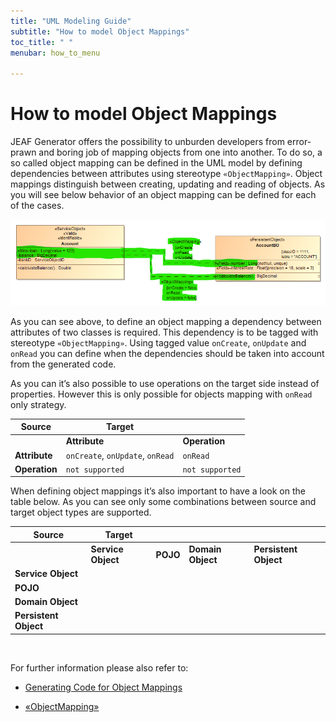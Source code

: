 ```yaml
---
title: "UML Modeling Guide"
subtitle: "How to model Object Mappings"
toc_title: " "
menubar: how_to_menu

---
```


# How to model Object Mappings

JEAF Generator offers the possibility to unburden developers from error-prawn and boring job of mapping objects from one into another. To do so, a so called object mapping can be defined in the UML model by defining dependencies between attributes using stereotype `«ObjectMapping»`. Object mappings distinguish between creating, updating and reading of objects. As you will see below behavior of an object mapping can be defined for each of the cases.

![Object Mapping](/images/object-mapping.png)

As you can see above, to define an object mapping a dependency between attributes of two classes is required. This dependency is to be tagged with stereotype `«ObjectMapping»`. Using tagged value `onCreate`, `onUpdate` and `onRead` you can define when the dependencies should be taken into account from the generated code.

As you can it’s also possible to use operations on the target side instead of properties. However this is only possible for objects mapping with `onRead` only strategy.

| **Source**    | **Target**                       |                 |
| ------------- | -------------------------------- | --------------- |
|               | **Attribute**                    | **Operation**   |
| **Attribute** | `onCreate`, `onUpdate`, `onRead` | `onRead`        |
| **Operation** | `not supported`                  | `not supported` |

When defining object mappings it’s also important to have a look on the table below. As you can see only some combinations between source and target object types are supported.

| **Source**            | **Target**                                                |                                                           |                                                           |                                                           |
| --------------------- | --------------------------------------------------------- | --------------------------------------------------------- | --------------------------------------------------------- | --------------------------------------------------------- |
|                       | **Service Object**                                        | **POJO**                                                  | **Domain Object**                                         | **Persistent Object**                                     |
| **Service Object**    | <i class="fa-solid fa-check" style="color: #008040;"></i> | <i class="fa-solid fa-check" style="color: #008040;"></i> | <i class="fa-solid fa-check" style="color: #008040;"></i> | <i class="fa-solid fa-check" style="color: #008040;"></i> |
| **POJO**              | <i class="fa-solid fa-xmark" style="color: #DE3255;"></i> | <i class="fa-solid fa-check" style="color: #008040;"></i> | <i class="fa-solid fa-check" style="color: #008040;"></i> | <i class="fa-solid fa-check" style="color: #008040;"></i> |
| **Domain Object**     | <i class="fa-solid fa-xmark" style="color: #DE3255;"></i> | <i class="fa-solid fa-xmark" style="color: #DE3255;"></i> | <i class="fa-solid fa-check" style="color: #008040;"></i> | <i class="fa-solid fa-check" style="color: #008040;"></i> |
| **Persistent Object** | <i class="fa-solid fa-xmark" style="color: #DE3255;"></i> | <i class="fa-solid fa-xmark" style="color: #DE3255;"></i> | <i class="fa-solid fa-xmark" style="color: #DE3255;"></i> | <i class="fa-solid fa-xmark" style="color: #DE3255;"></i> |

<br>

For further information please also refer to:

- [Generating Code for Object Mappings](/developer-guide/code-for-object-mappings/)

- [«ObjectMapping»](/uml-modeling-guide/jmm/ObjectMapping/)

